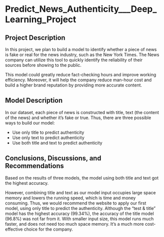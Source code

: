 # Predict_News_Authenticity___Deep_Learning_Project
## Project Description
In this project, we plan to build a model to identify whether a piece of news is fake or real for the news industry, such as the New York Times. The News company can utilize this tool to quickly identify the reliability of their sources before showing to the public. 

This model could greatly reduce fact-checking hours and improve working efficiency. Moreover, it will help the company reduce man-hour cost and build a higher brand reputation by providing more accurate content.

## Model Description
In our dataset, each piece of news is constructed with title, text (the content of the news) and whether it’s fake or true. Thus, there are three possible ways to build our model:
- Use only title to predict authenticity
- Use only text to predict authenticity
- Use both title and text to predict authenticity

## Conclusions, Discussions, and Recommendations
Based on the results of three models, the model using both title and text got the highest accuracy. 

However, combining title and text as our model input occupies large space memory and lowers the running speed, which is time and money consuming. Thus, we would recommend the website to apply our first model, using only title to predict the authenticity. Although the “test & title” model has the highest accuracy (99.34%), the accuracy of the title model (96.8%) was not far from it. With smaller input size, this model runs much faster, and does not need too much space memory. It’s a much more cost-effective choice for the company.
